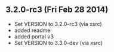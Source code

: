 

## 3.2.0-rc3 (Fri Feb 28 2014)


 *  Set VERSION to 3.2.0-rc3 (via xsrc)
 *  added readme
 *  added portal v3
 *  Set VERSION to 3.3.0-dev (via xsrc)
